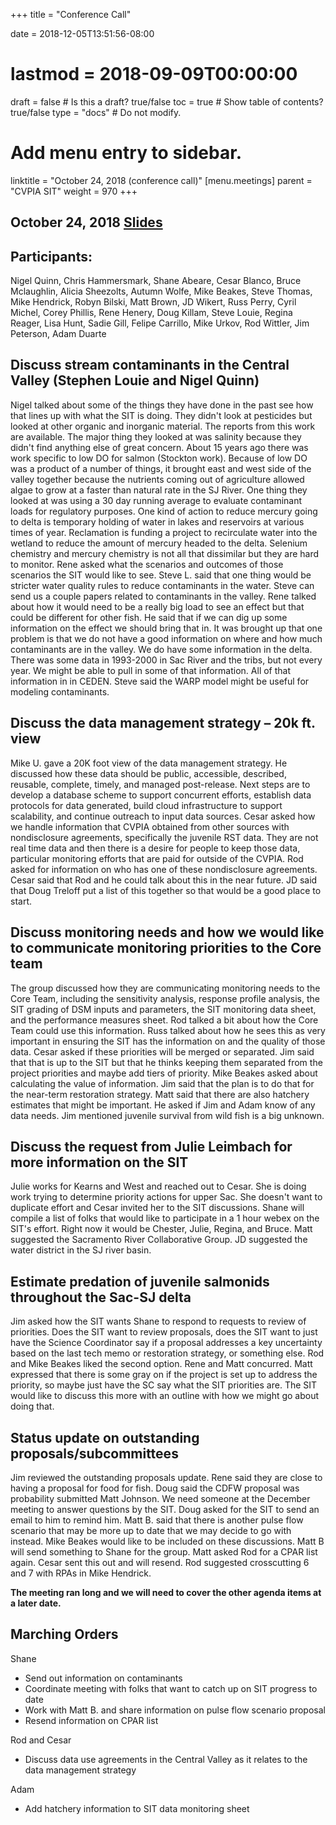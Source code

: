 +++
title = "Conference Call"

date = 2018-12-05T13:51:56-08:00
# lastmod = 2018-09-09T00:00:00

draft = false  # Is this a draft? true/false
toc = true  # Show table of contents? true/false
type = "docs"  # Do not modify.

# Add menu entry to sidebar.
linktitle = "October 24, 2018 (conference call)"
[menu.meetings]
  parent = "CVPIA SIT"
  weight = 970
+++

## October 24, 2018 [Slides](https://s3-us-west-2.amazonaws.com/cvpia-meeting-slides/October+24+2018+meeting.pdf)

## Participants:
Nigel Quinn, Chris Hammersmark, Shane Abeare, Cesar Blanco, Bruce Mclaughlin, Alicia Sheezolts, Autumn Wolfe, Mike Beakes, Steve Thomas, Mike Hendrick, Robyn Bilski, Matt Brown, JD Wikert, Russ Perry, Cyril Michel, Corey Phillis, Rene Henery, Doug Killam, Steve Louie, Regina Reager, Lisa Hunt, Sadie Gill, Felipe Carrillo, Mike Urkov, Rod Wittler, Jim Peterson, Adam Duarte

## Discuss stream contaminants in the Central Valley (Stephen Louie and Nigel Quinn)

Nigel talked about some of the things they have done in the past see how that lines up with what the SIT is doing. They didn&#39;t look at pesticides but looked at other organic and inorganic material. The reports from this work are available. The major thing they looked at was salinity because they didn&#39;t find anything else of great concern. About 15 years ago there was work specific to low DO for salmon (Stockton work). Because of low DO was a product of a number of things, it brought east and west side of the valley together because the nutrients coming out of agriculture allowed algae to grow at a faster than natural rate in the SJ River. One thing they looked at was using a 30 day running average to evaluate contaminant loads for regulatory purposes. One kind of action to reduce mercury going to delta is temporary holding of water in lakes and reservoirs at various times of year. Reclamation is funding a project to recirculate water into the wetland to reduce the amount of mercury headed to the delta.  Selenium chemistry and mercury chemistry is not all that dissimilar but they are hard to monitor. Rene asked what the scenarios and outcomes of those scenarios the SIT would like to see. Steve L. said that one thing would be stricter water quality rules to reduce contaminants in the water. Steve can send us a couple papers related to contaminants in the valley. Rene talked about how it would need to be a really big load to see an effect but that could be different for other fish. He said that if we can dig up some information on the effect we should bring that in. It was brought up that one problem is that we do not have a good information on where and how much contaminants are in the valley. We do have some information in the delta. There was some data in 1993-2000 in Sac River and the tribs, but not every year. We might be able to pull in some of that information. All of that information in in CEDEN. Steve said the WARP model might be useful for modeling contaminants.

## Discuss the data management strategy – 20k ft. view

Mike U. gave a 20K foot view of the data management strategy. He discussed how these data should be public, accessible, described, reusable, complete, timely, and managed post-release. Next steps are to develop a database scheme to support concurrent efforts, establish data protocols for data generated, build cloud infrastructure to support scalability, and continue outreach to input data sources. Cesar asked how we handle information that CVPIA obtained from other sources with nondisclosure agreements, specifically the juvenile RST data. They are not real time data and then there is a desire for people to keep those data, particular monitoring efforts that are paid for outside of the CVPIA. Rod asked for information on who has one of these nondisclosure agreements. Cesar said that Rod and he could talk about this in the near future. JD said that Doug Treloff put a list of this together so that would be a good place to start.

## Discuss monitoring needs and how we would like to communicate monitoring priorities to the Core team

The group discussed how they are communicating monitoring needs to the Core Team, including the sensitivity analysis, response profile analysis, the SIT grading of DSM inputs and parameters, the SIT monitoring data sheet, and the performance measures sheet. Rod talked a bit about how the Core Team could use this information. Russ talked about how he sees this as very important in ensuring the SIT has the information on and the quality of those data. Cesar asked if these priorities will be merged or separated. Jim said that that is up to the SIT but that he thinks keeping them separated from the project priorities and maybe add tiers of priority. Mike Beakes asked about calculating the value of information. Jim said that the plan is to do that for the near-term restoration strategy. Matt said that there are also hatchery estimates that might be important. He asked if Jim and Adam know of any data needs. Jim mentioned juvenile survival from wild fish is a big unknown.

## Discuss the request from Julie Leimbach for more information on the SIT

Julie works for Kearns and West and reached out to Cesar. She is doing work trying to determine priority actions for upper Sac. She doesn&#39;t want to duplicate effort and Cesar invited her to the SIT discussions. Shane will compile a list of folks that would like to participate in a 1 hour webex on the SIT&#39;s effort. Right now it would be Chester, Julie, Regina, and Bruce.  Matt suggested the Sacramento River Collaborative Group. JD suggested the water district in the SJ river basin.

## Estimate predation of juvenile salmonids throughout the Sac-SJ delta

Jim asked how the SIT wants Shane to respond to requests to review of priorities. Does the SIT want to review proposals, does the SIT want to just have the Science Coordinator say if a proposal addresses a key uncertainty based on the last tech memo or restoration strategy, or something else. Rod and Mike Beakes liked the second option. Rene and Matt concurred. Matt expressed that there is some gray on if the project is set up to address the priority, so maybe just have the SC say what the SIT priorities are. The SIT would like to discuss this more with an outline with how we might go about doing that.

## Status update on outstanding proposals/subcommittees

Jim reviewed the outstanding proposals update. Rene said they are close to having a proposal for food for fish. Doug said the CDFW proposal was probability submitted Matt Johnson. We need someone at the December meeting to answer questions by the SIT. Doug asked for the SIT to send an email to him to remind him. Matt B. said that there is another pulse flow scenario that may be more up to date that we may decide to go with instead. Mike Beakes would like to be included on these discussions. Matt B will send something to Shane for the group. Matt asked Rod for a CPAR list again. Cesar sent this out and will resend. Rod suggested crosscutting 6 and 7 with RPAs in Mike Hendrick.



**The meeting ran long and we will need to cover the other agenda items at a later date.**

## Marching Orders

Shane

- Send out information on contaminants
- Coordinate meeting with folks that want to catch up on SIT progress to date
- Work with Matt B. and share information on pulse flow scenario proposal
- Resend information on CPAR list

Rod and Cesar

- Discuss data use agreements in the Central Valley as it relates to the data management strategy

Adam

- Add hatchery information to SIT data monitoring sheet